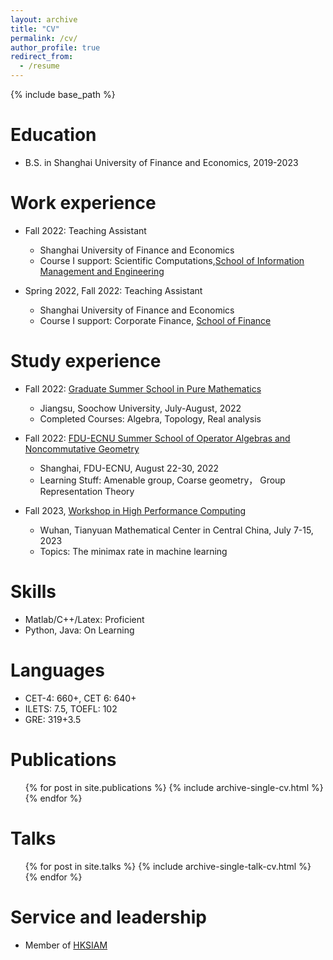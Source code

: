 ```yaml
---
layout: archive
title: "CV"
permalink: /cv/
author_profile: true
redirect_from:
  - /resume
---
```


{% include base_path %}

Education
======
* B.S. in Shanghai University of Finance and Economics, 2019-2023


Work experience
======
* Fall 2022: Teaching Assistant
  * Shanghai University of Finance and Economics
  * Course I support: Scientific Computations,[School of Information Management and Engineering](https://sime.sufe.edu.cn/main.htm)
  
* Spring 2022, Fall 2022: Teaching Assistant
  * Shanghai University of Finance and Economics
  * Course I support:  Corporate Finance, [School of Finance](https://sof.sufe.edu.cn/)
  

Study experience
======
* Fall 2022: [Graduate Summer School in Pure Mathematics](https://math.suda.edu.cn/35/07/c10738a537863/page.htm)
  * Jiangsu, Soochow University, July-August, 2022
  * Completed Courses: Algebra, Topology, Real analysis

* Fall 2022: [FDU-ECNU Summer School of Operator Algebras and Noncommutative Geometry](https://math.ecnu.edu.cn/RCOA/events/2022%20FDU-ECNU%20Summer%20School%20of%20Operator%20Algebras%20and%20Noncommutative%20Geometry/2022%20FDU-ECNU%20Summer%20School%20of%20Operator%20Algebras%20and%20Noncommutative%20Geometry%20.html)
  * Shanghai, FDU-ECNU, August 22-30, 2022
  * Learning Stuff: Amenable group, Coarse geometry， Group Representation Theory
  
* Fall 2023, [Workshop in High Performance Computing](https://tmcc.whu.edu.cn/info/1210/2939.htm)
  * Wuhan, Tianyuan Mathematical Center in Central China, July 7-15, 2023
  * Topics: The minimax rate in machine learning
  

Skills
======
* Matlab/C++/Latex: Proficient
* Python, Java: On Learning

Languages
======
* CET-4: 660+, CET 6: 640+
* ILETS: 7.5, TOEFL: 102
* GRE: 319+3.5
  
Publications
======
  <ul>{% for post in site.publications %}
    {% include archive-single-cv.html %}
  {% endfor %}</ul>
  
Talks
======
  <ul>{% for post in site.talks %}
    {% include archive-single-talk-cv.html %}
  {% endfor %}</ul>
  

Service and leadership
======
* Member of [HKSIAM](https://www.hksiam.org.hk/)
